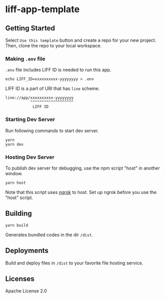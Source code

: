 # liff-app-template

## Getting Started

Select `Use this template` button and create a repo for your new project.
Then, clone the repo to your local workspace.

### Making `.env` file

`.env` file includes LIFF ID is needed to run this app.

```console
echo LIFF_ID=xxxxxxxxxx-yyyyyyyy > .env
```

LIFF ID is a part of URI that has `line` scheme.

```
line://app/xxxxxxxxxx-yyyyyyyy
           ^^^^^^^^^^^^^^^^^^^
            LIFF ID
```

### Starting Dev Server

Run following commands to start dev server.

```console
yarn
yarn dev
```

### Hosting Dev Server

To publish dev server for debugging, use the npm script "host" in another window.

```console
yarn host
```

Note that this script uses [ngrok](https://ngrok.com/) to host. Set up ngrok before you use the "host" script.

## Building

```console
yarn build
```

Generates bundled codes in the dir `/dist`.

## Deployments

Build and deploy files in `/dist` to your favorite file hosting service.

## Licenses

Apache License 2.0

